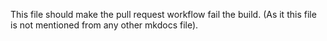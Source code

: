 This file should make the pull request workflow fail the build.
(As it this file is not mentioned from any other mkdocs file).
